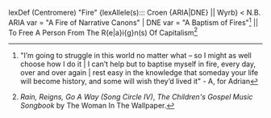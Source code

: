 
lexDef (Centromere) "Fire" {lexAllele(s)::: Croen {ARIA|DNE} || Wyrb} < N.B. ARIA var = "A Fire of Narrative Canons" | DNE var = "A Baptism of Fires"[^FireCroen] || To Free A Person From The R{e|a}i{g}n(s) Of Capitalism[^FireWyrb]

[^FireCroen]: "I’m going to struggle in this world no matter what – so I might as well choose how I do it | I can’t help but to baptise myself in fire, every day, over and over again | rest easy in the knowledge that someday your life will become history, and some will wish they’d lived it" - A, for Adrian
[^FireWyrb]: *Rain, Reigns, Go A Way* *(Song Circle IV)*, *The Children's Gospel Music Songbook* by The Woman In The Wallpaper.
